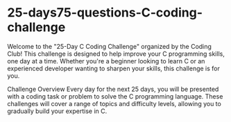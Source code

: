 # 25-days75-questions-C-coding-challenge
Welcome to the "25-Day C Coding Challenge" organized by the Coding Club! This challenge is designed to help improve your C programming skills, one day at a time. Whether you're a beginner looking to learn C or an experienced developer wanting to sharpen your skills, this challenge is for you.

Challenge Overview Every day for the next 25 days, you will be presented with a coding task or problem to solve the C programming language. These challenges will cover a range of topics and difficulty levels, allowing you to gradually build your expertise in C. 
